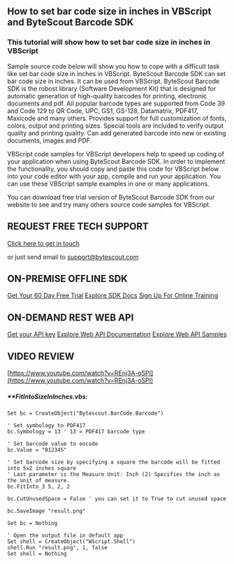 ## How to set bar code size in inches in VBScript and ByteScout Barcode SDK

### This tutorial will show how to set bar code size in inches in VBScript

Sample source code below will show you how to cope with a difficult task like set bar code size in inches in VBScript. ByteScout Barcode SDK can set bar code size in inches. It can be used from VBScript. ByteScout Barcode SDK is the robost library (Software Development Kit) that is designed for automatic generation of high-quality barcodes for printing, electronic documents and pdf. All popular barcode types are supported from Code 39 and Code 129 to QR Code, UPC, GS1, GS-128, Datamatrix, PDF417, Maxicode and many others. Provides support for full customization of fonts, colors, output and printing sizes. Special tools are included to verify output quality and printing quality. Can add generated barcode into new or existing documents, images and PDF.

VBScript code samples for VBScript developers help to speed up coding of your application when using ByteScout Barcode SDK. In order to implement the functionality, you should copy and paste this code for VBScript below into your code editor with your app, compile and run your application. You can use these VBScript sample examples in one or many applications.

You can download free trial version of ByteScout Barcode SDK from our website to see and try many others source code samples for VBScript.

## REQUEST FREE TECH SUPPORT

[Click here to get in touch](https://bytescout.zendesk.com/hc/en-us/requests/new?subject=ByteScout%20Barcode%20SDK%20Question)

or just send email to [support@bytescout.com](mailto:support@bytescout.com?subject=ByteScout%20Barcode%20SDK%20Question) 

## ON-PREMISE OFFLINE SDK 

[Get Your 60 Day Free Trial](https://bytescout.com/download/web-installer?utm_source=github-readme)
[Explore SDK Docs](https://bytescout.com/documentation/index.html?utm_source=github-readme)
[Sign Up For Online Training](https://academy.bytescout.com/)


## ON-DEMAND REST WEB API

[Get your API key](https://pdf.co/documentation/api?utm_source=github-readme)
[Explore Web API Documentation](https://pdf.co/documentation/api?utm_source=github-readme)
[Explore Web API Samples](https://github.com/bytescout/ByteScout-SDK-SourceCode/tree/master/PDF.co%20Web%20API)

## VIDEO REVIEW

[https://www.youtube.com/watch?v=REnj3A-oSPI](https://www.youtube.com/watch?v=REnj3A-oSPI)




<!-- code block begin -->

##### ****FitIntoSizeInInches.vbs:**
    
```
Set bc = CreateObject("Bytescout.BarCode.Barcode")

' Set symbology to PDF417
bc.Symbology = 13 ' 13 = PDF417 barcode type

' Set barcode value to encode
bc.Value = "012345"

' Set barcode size by specifying a square the barcode will be fitted into 5x2 inches square
' Last parameter is the Measure Unit: Inch (2) Specifies the inch as the unit of measure. 
bc.FitInto_3 5, 2, 2

bc.CutUnusedSpace = False ' you can set it to True to cut unused space

bc.SaveImage "result.png"

Set bc = Nothing

' Open the output file in default app
Set shell = CreateObject("WScript.Shell")
shell.Run "result.png", 1, false
Set shell = Nothing

```

<!-- code block end -->